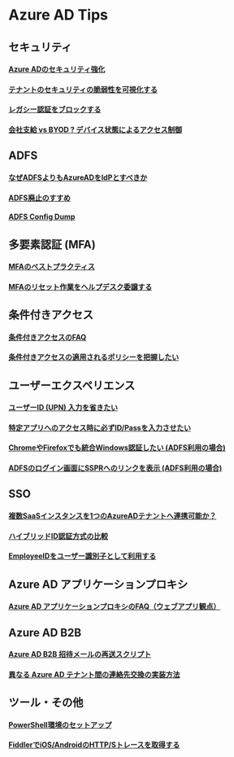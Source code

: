 # Azure AD Tips

## セキュリティ 

#### [Azure ADのセキュリティ強化](Security/Secure-AzureAD.md)

#### [テナントのセキュリティの脆弱性を可視化する](Security/Discover-vulnerability.md) 

#### [レガシー認証をブロックする](Security/Block-Legacy-Auth.md)  
<!--
#### [ゼロトラスト セキュリティモデル](Security/Zero-Trust.md)  
-->
#### [会社支給 vs BYOD ? デバイス状態によるアクセス制御](Security/Device-Posture.md)

## ADFS  
#### [なぜADFSよりもAzureADをIdPとすべきか](ADFS/Why-AzureAD.md)

#### [ADFS廃止のすすめ](ADFS/Goodbye-ADFS.md)

<!--#### [クレームルールからCAへの移行](ADFS/ClaimRule-CA-Migraion.md)-->
#### [ADFS Config Dump](ADFS/ADFS-Config-Dump.md)


## 多要素認証 (MFA)

#### [MFAのベストプラクティス](MFA/MFA-Best-Practice.md)

#### [MFAのリセット作業をヘルプデスク委譲する](MFA/Delegate-MFA-Reset.md)

## 条件付きアクセス

#### [条件付きアクセスのFAQ](CA/CA-Faq.md)

#### [条件付きアクセスの適用されるポリシーを把握したい](CA/CA-WhatIf.md)

## ユーザーエクスペリエンス

#### [ユーザーID (UPN) 入力を省きたい](UX/HRD-Acceleration.md)

#### [特定アプリへのアクセス時に必ずID/Passを入力させたい](UX/Force-Login.md)

#### [ChromeやFirefoxでも統合Windows認証したい (ADFS利用の場合)](UX/ADFS-IWA.md)

#### [ADFSのログイン画面にSSPRへのリンクを表示  (ADFS利用の場合)](UX/ADFS-SSPR-Link.md)

## SSO

#### [複数SaaSインスタンスを1つのAzureADテナントへ連携可能か？](SSO/SaaS-Limitations.md)

#### [ハイブリッドID認証方式の比較](Hybrid/HybridId-Comparison.md)

#### [EmployeeIDをユーザー識別子として利用する](SSO/EmployeeID-As-NameID.md)

## Azure AD アプリケーションプロキシ

#### [Azure AD アプリケーションプロキシのFAQ（ウェブアプリ観点）](AppProxy/AP-Faq.md)

<!--## 管理者エクスペリエンス

#### [アプリケーション管理者権限の委譲](AdminUX/AppAdminRoles.md)
-->

## Azure AD B2B

#### [Azure AD B2B 招待メールの再送スクリプト](B2B/Resend-Invitation.md)
#### [異なる Azure AD テナント間の連絡先交換の実装方法](B2B/Tenant-collab-GALSync.md)

## ツール・その他
<!--##
#### [オンプレADを無くしたい](Hybrid/Goodbye-ADDS.md)
-->

#### [PowerShell環境のセットアップ](Tools/Powershell-Setup.md)

#### [FiddlerでiOS/AndroidのHTTP/Sトレースを取得する](Tools/Fiddler-Mobile.md)

<!-- WIP #### [SSOのデバッグ](SSO-Debug.md) -->
